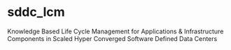 # sddc_lcm
Knowledge Based Life Cycle Management for Applications &amp;   Infrastructure Components in Scaled Hyper Converged Software Defined Data Centers
